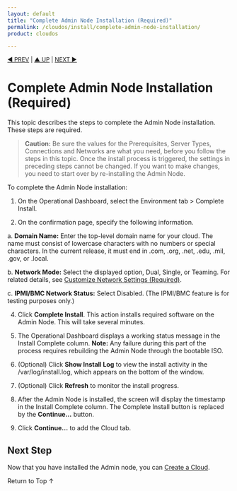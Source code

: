 ```yaml
---
layout: default
title: "Complete Admin Node Installation (Required)"
permalink: /cloudos/install/complete-admin-node-installation/
product: cloudos

---
```

<!--PUBLISHED-->

<script> 
 
function PageRefresh { 
onLoad="window.refresh" 
} 
 
PageRefresh();

</script>


<p style="font-size: small;"> <a href="/cloudos/install/customize-network-settings/">&#9664; PREV</a> | <a href="/cloudos/install/">&#9650; UP</a> | <a href="/cloudos/install/create-cloud/">NEXT &#9654;</a> </p>

# Complete Admin Node Installation (Required)

This topic describes the steps to complete the Admin Node installation. These steps are required. 

> **Caution:** Be sure the values for the Prerequisites, Server Types, Connections and Networks are what you need, before you follow the steps in this topic. Once the install process is triggered, the settings in preceding steps cannot be changed. If you want to make changes, you need to start over by re-installing the Admin Node.  

To complete the Admin Node installation:

1. On the Operational Dashboard, select the Environment tab > Complete Install.

3. On the confirmation page, specify the following information.

 a. **Domain Name:** Enter the top-level domain name for your cloud. The name must consist of lowercase characters with no numbers or 
 special characters. In the current release, it must end in .com, .org, .net, .edu, .mil, .gov, or .local. <!-- It may end in any valid web domain type, such as (but not limited to) 
.com, .org, .net, .edu, .mil, .gov. -->

 b. **Network Mode:** Select the displayed option, Dual, Single, or Teaming. For related details, see [Customize Network Settings (Required)](/cloudos/install/customize-network-settings/). 
 <!-- 
 The DUAL / SINGLE option is based on your network infrastructure and previously 
 selected choices. If you have separate wired networks for admin, os_sdn and public, you want DUAL. The recommended practice is to use DUAL. 
 **Note:** The Operational Dashboard displays the option based on the following rules. 
 If the os_sdn and public networks were both previously set to VLAN=True, the only displayed choice for Network mode is SINGLE. 
 If os_sdn or public were previously set to VLAN=False, the only displayed choice for Network mode is DUAL.
 --> 
 
 c. **IPMI/BMC Network Status:** Select Disabled. (The IPMI/BMC feature is for testing purposes only.)

4. Click **Complete Install**. This action installs required software on the Admin Node. This will take several minutes.

5. The Operational Dashboard displays a working status message in the Install Complete column. **Note:** Any failure during this part of the process requires rebuilding the Admin Node through the bootable ISO. 

6. (Optional) Click **Show Install Log** to view the install activity in the /var/log/install.log, which appears on the bottom of the window.

7. (Optional) Click **Refresh** to monitor the install progress.

8. After the Admin Node is installed, the screen will display the timestamp in the Install Complete column. The Complete Install button is replaced by the **Continue...** button.

9. Click **Continue...** to add the Cloud tab.

## Next Step

Now that you have installed the Admin node, you can [Create a Cloud](/cloudos/install/create-cloud/).

<a href="#top" style="padding:14px 0px 14px 0px; text-decoration: none;"> Return to Top &#8593; </a>

